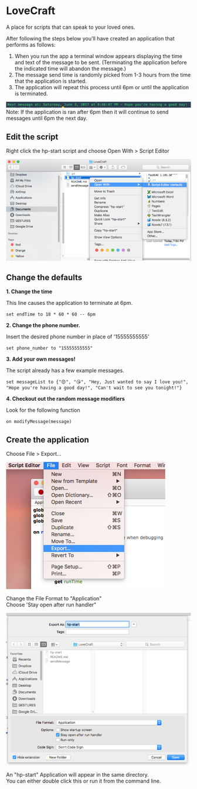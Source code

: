 # LoveCraft
A place for scripts that can speak to your loved ones.  
  
After following the steps below you'll have created an application that performs as follows:  
1. When you run the app a terminal window appears displaying the time and text of the message to be sent. (Terminating the application before the indicated time will abandon the message.)  
2. The message send time is randomly picked from 1-3 hours from the time that the application is started.  
3. The application will repeat this process until 6pm or until the application is terminated. 

![](images/messageExample.png?raw=true)  
Note: If the application is ran after 6pm then it will continue to send messages until 6pm the next day.  

## Edit the script  
Right click the hp-start script and choose Open With > Script Editor

![](images/editTheScript.png?raw=true)  

## Change the defaults  
**1. Change the time**  

This line causes the application to terminate at 6pm.  
```
set endTime to 18 * 60 * 60 -- 6pm
```

**2. Change the phone number.**  

Insert the desired phone number in place of '15555555555'

```
set phone_number to "15555555555"
```

**3. Add your own messages!**  

The script already has a few example messages.  
```
set messageList to {"😍", "😘", "Hey, Just wanted to say I love you!", "Hope you're having a good day!", "Can't wait to see you tonight!"}
```

**4. Checkout out the random message modifiers**  

Look for the following function  
```
on modifyMessage(message)
```

## Create the application  

Choose File > Export...

![](images/export.png?raw=true)  

Change the File Format to "Application"  
Choose 'Stay open after run handler"  

![](images/save.png?raw=true)  

An "hp-start" Application will appear in the same directory.  
You can either double click this or run it from the command line.  
